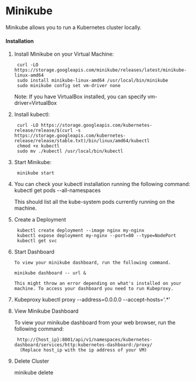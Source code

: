 # Minikube

Minikube allows you to run a Kubernetes cluster locally.
 
#### Installation

1. Install Minikube on your Virtual Machine:
 
        curl -LO https://storage.googleapis.com/minikube/releases/latest/minikube-linux-amd64
        sudo install minikube-linux-amd64 /usr/local/bin/minikube
        sudo minikube config set vm-driver none
       
   Note: If you have VirtualBox installed, you can specify vm-driver=VirtualBox

2. Install kubectl:

        curl -LO https://storage.googleapis.com/kubernetes-release/release/$(curl -s https://storage.googleapis.com/kubernetes-release/release/stable.txt)/bin/linux/amd64/kubectl
        chmod +x kubectl
        sudo mv ./kubectl /usr/local/bin/kubectl

3. Start Minikube:

        minikube start

4. You can check your kubectl installation running the following command:
        kubectl get pods --all-namespaces
       
   This should list all the kube-system pods currently running on the machine. 

5. Create a Deployment 

        kubectl create deployment --image nginx my-nginx
        kubectl expose deployment my-nginx --port=80 --type=NodePort
        kubectl get svc



7. Start Dashboard
        
       To view your minikube dashboard, run the following command. 

       minikube dashboard -- url &

       This might throw an error depending on what's installed on your machine. To access your dashboard you need to run Kubeproxy. 


8.  Kubeproxy
       kubectl proxy --address=0.0.0.0 --accept-hosts='.*'


9. View Minikube Dashboard
      
      To view your minikube dashboard from your web browser, run the following command: 
        
        http://{host_ip}:8001/api/v1/namespaces/kubernetes-dashboard/services/http:kubernetes-dashboard:/proxy/
         (Replace host_ip with the ip address of your VM) 

10. Delete Cluster

       minikube delete

   
